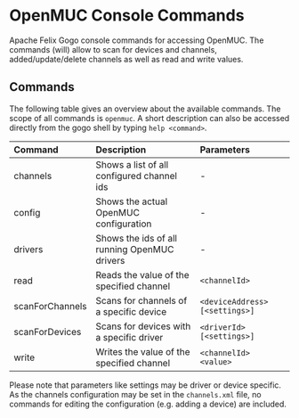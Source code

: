 # OpenMUC Console Commands
Apache Felix Gogo console commands for accessing OpenMUC. The commands (will) allow to scan for devices and channels,
added/update/delete channels as well as read and write values.

## Commands
The following table gives an overview about the available commands. The scope of all commands is `openmuc`.
A short description can also be accessed directly from the gogo shell by typing `help <command>`.

| Command | Description | Parameters |
|:--------------|:----------------------------|:-----------------|
| channels | Shows a list of all configured channel ids | - |
| config | Shows the actual OpenMUC configuration | - |
| drivers | Shows the ids of all running OpenMUC drivers | - |
| read | Reads the value of the specified channel | `<channelId>` |
| scanForChannels | Scans for channels of a specific device | `<deviceAddress> [<settings>]` |
| scanForDevices | Scans for devices with a specific driver | `<driverId> [<settings>]` |
| write | Writes the value of the specified channel | `<channelId> <value>` |

Please note that parameters like settings may be driver or device specific. As the channels configuration may
be set in the `channels.xml` file, no commands for editing the configuration (e.g. adding a device) are included.
